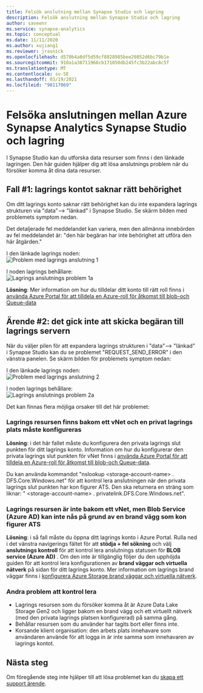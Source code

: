 ```yaml
---
title: Felsök anslutning mellan Synapse Studio och lagring
description: Felsök anslutning mellan Synapse Studio och lagring
author: saveenr
ms.service: synapse-analytics
ms.topic: conceptual
ms.date: 11/11/2020
ms.author: xujiang1
ms.reviewer: jrasnick
ms.openlocfilehash: d570b4a8df5d59cf8828985bee20852d6bc79b1e
ms.sourcegitcommit: 910a1a38711966cb171050db245fc3b22abc8c5f
ms.translationtype: MT
ms.contentlocale: sv-SE
ms.lasthandoff: 03/19/2021
ms.locfileid: "98117069"
---
```

# <a name="troubleshoot-connectivity-between-azure-synapse-analytics-synapse-studio-and-storage"></a>Felsöka anslutningen mellan Azure Synapse Analytics Synapse Studio och lagring

I Synapse Studio kan du utforska data resurser som finns i den länkade lagringen. Den här guiden hjälper dig att lösa anslutnings problem när du försöker komma åt dina data resurser. 

## <a name="case-1-storage-account-lacks-proper-permissions"></a>Fall #1: lagrings kontot saknar rätt behörighet

Om ditt lagrings konto saknar rätt behörighet kan du inte expandera lagrings strukturen via "data"--> "länkad" i Synapse Studio. Se skärm bilden med problemets symptom nedan. 

Det detaljerade fel meddelandet kan variera, men den allmänna innebörden av fel meddelandet är: "den här begäran har inte behörighet att utföra den här åtgärden."

I den länkade lagrings noden:  
![Problem med lagrings anslutning 1](media/troubleshoot-synapse-studio-and-storage-connectivity/storage-connectivity-issue-1.png)

I noden lagrings behållare:  
![Lagrings anslutnings problem 1a](media/troubleshoot-synapse-studio-and-storage-connectivity/storage-connectivity-issue-1a.png)

**Lösning**: Mer information om hur du tilldelar ditt konto till rätt roll finns i [använda Azure Portal för att tilldela en Azure-roll för åtkomst till blob-och Queue-data](../../storage/common/storage-auth-aad-rbac-portal.md)


## <a name="case-2-failed-to-send-the-request-to-storage-server"></a>Ärende #2: det gick inte att skicka begäran till lagrings servern

När du väljer pilen för att expandera lagrings strukturen i "data"--> "länkad" i Synapse Studio kan du se problemet "REQUEST_SEND_ERROR" i den vänstra panelen. Se skärm bilden för problemets symptom nedan:

I den länkade lagrings noden:  
![Problem med lagrings anslutning 2](media/troubleshoot-synapse-studio-and-storage-connectivity/storage-connectivity-issue-2.png)

I noden lagrings behållare:  
![Lagrings anslutnings problem 2a](media/troubleshoot-synapse-studio-and-storage-connectivity/storage-connectivity-issue-2a.png)

Det kan finnas flera möjliga orsaker till det här problemet:

### <a name="the-storage-resource-is-behind-a-vnet-and-a-storage-private-endpoint-needs-to-configure"></a>Lagrings resursen finns bakom ett vNet och en privat lagrings plats måste konfigureras

**Lösning**: i det här fallet måste du konfigurera den privata lagrings slut punkten för ditt lagrings konto. Information om hur du konfigurerar den privata lagrings slut punkten för vNet finns i [använda Azure Portal för att tilldela en Azure-roll för åtkomst till blob-och Queue-data](../security/how-to-connect-to-workspace-from-restricted-network.md).

Du kan använda kommandot "nslookup \<storage-account-name\> . DFS.Core.Windows.net" för att kontrol lera anslutningen när den privata lagrings slut punkten har kon figurer ATS. Den ska returnera en sträng som liknar: " \<storage-account-name\> . privatelink.DFS.Core.Windows.net".

### <a name="the-storage-resource-is-not-behind-a-vnet-but-the-blob-service-azure-ad-endpoint-is-not-accessible-due-to-firewall-configured"></a>Lagrings resursen är inte bakom ett vNet, men Blob Service (Azure AD) kan inte nås på grund av en brand vägg som kon figurer ATS

**Lösning**: i så fall måste du öppna ditt lagrings konto i Azure Portal. Rulla ned i det vänstra navigerings fältet för att **stödja + fel sökning** och välj **anslutnings kontroll** för att kontrol lera anslutnings statusen för **BLOB service (Azure AD)** . Om den inte är tillgänglig följer du den upphöjda guiden för att kontrol lera konfigurationen av **brand väggar och virtuella nätverk** på sidan för ditt lagrings konto. Mer information om lagrings brand väggar finns i [konfigurera Azure Storage brand väggar och virtuella nätverk](../../storage/common/storage-network-security.md).

### <a name="other-issues-to-check"></a>Andra problem att kontrol lera 

* Lagrings resursen som du försöker komma åt är Azure Data Lake Storage Gen2 och ligger bakom en brand vägg och ett virtuellt nätverk (med den privata lagrings platsen konfigurerad) på samma gång.
* Behållar resursen som du använder har tagits bort eller finns inte.
* Korsande klient organisation: den arbets plats innehavare som användaren använde för att logga in är inte samma som innehavaren av lagrings kontot. 


## <a name="next-steps"></a>Nästa steg
Om föregående steg inte hjälper till att lösa problemet kan du [skapa ett support ärende](../sql-data-warehouse/sql-data-warehouse-get-started-create-support-ticket.md).
